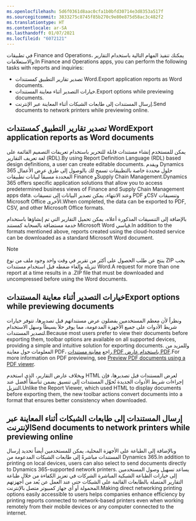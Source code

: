 ```yaml
---
ms.openlocfilehash: 5d6f0361d8aac0cfa1b0bfd30714e3d8353a517f
ms.sourcegitcommit: 3833275c8745f85b270c9e80e875d58ac3c482f2
ms.translationtype: HT
ms.contentlocale: ar-SA
ms.lasthandoff: 01/07/2021
ms.locfileid: "6072121"
---
```

<span data-ttu-id="7b84e-101">في تطبيقات Finance and Operations، يمكنك تنفيذ المهام التالية باستخدام التقارير والاستعلامات:</span><span class="sxs-lookup"><span data-stu-id="7b84e-101">In Finance and Operations apps, you can perform the following tasks with reports and inquiries:</span></span>

- <span data-ttu-id="7b84e-102">تصدير تقارير التطبيق كمستندات Word.</span><span class="sxs-lookup"><span data-stu-id="7b84e-102">Export application reports as Word documents.</span></span>
- <span data-ttu-id="7b84e-103">خيارات التصدير أثناء معاينة المستندات.</span><span class="sxs-lookup"><span data-stu-id="7b84e-103">Export options while previewing documents.</span></span>
- <span data-ttu-id="7b84e-104">إرسال المستندات إلى طابعات الشبكات أثناء المعاينة عبر الإنترنت.</span><span class="sxs-lookup"><span data-stu-id="7b84e-104">Send documents to network printers while previewing online.</span></span>

## <a name="export-application-reports-as-word-documents"></a><span data-ttu-id="7b84e-105">تصدير تقارير التطبيق كمستندات Word</span><span class="sxs-lookup"><span data-stu-id="7b84e-105">Export application reports as Word documents</span></span>
<span data-ttu-id="7b84e-106">يمكن للمستخدم إنشاء مستندات قابلة للتحرير باستخدام تعريفات التصميم القائمة على لغة تعريف التقارير (RDL).</span><span class="sxs-lookup"><span data-stu-id="7b84e-106">By using Report Definition Language (RDL) based design definitions, a user can create editable documents.</span></span> <span data-ttu-id="7b84e-107">ويقدم Dynamics 365 حلول محددة خاصة بالتطبيقات تسمح لك بالوصول إلى طرق عرض الأعمال المحددة مسبقاً لبيانات تطبيقات Finance وSupply Chain Management.</span><span class="sxs-lookup"><span data-stu-id="7b84e-107">Dynamics 365 offers specific application solutions that allow you to access predetermined business views of Finance and Supply Chain Management apps data.</span></span> <span data-ttu-id="7b84e-108">وعند الانتهاء، يمكن تصدير البيانات إلى تنسيقات PDF وCSV وتنسيقات Microsoft Office الأخرى.</span><span class="sxs-lookup"><span data-stu-id="7b84e-108">When completed, the data can be exported to PDF, CSV, and other Microsoft Office formats.</span></span> 

<span data-ttu-id="7b84e-109">بالإضافة إلى التنسيقات المذكورة أعلاه، يمكن تحميل التقارير التي تم إنشاؤها باستخدام خدمة مستضافة بالسحابة كمستند Microsoft Word قياسي.</span><span class="sxs-lookup"><span data-stu-id="7b84e-109">In addition to the formats mentioned above, reports created using the cloud-hosted service can be downloaded as a standard Microsoft Word document.</span></span> 

> [!NOTE]
> <span data-ttu-id="7b84e-110">ينتج عن طلب الحصول على أكثر من تقرير في وقت واحد وجود ملف من نوع ZIP يجب تنزيله وإلغاء ضغطه قبل استخدام مستندات Word.</span><span class="sxs-lookup"><span data-stu-id="7b84e-110">A request for more than one report at a time results in a .ZIP file that must be downloaded and uncompressed before using the Word documents.</span></span>

## <a name="export-options-while-previewing-documents"></a><span data-ttu-id="7b84e-111">خيارات التصدير أثناء معاينة المستندات</span><span class="sxs-lookup"><span data-stu-id="7b84e-111">Export options while previewing documents</span></span>
<span data-ttu-id="7b84e-112">ونظراً لأن معظم المستخدمين يفضلون عرض مستنداتهم قبل تصديرها، تتوفر خيارات شريط الأدوات على جميع الأجهزة المدعومة، مما يوفر حلاَ بسيطاً وسهل الاستخدام لتصدير المستندات.</span><span class="sxs-lookup"><span data-stu-id="7b84e-112">Because most users prefer to view their documents before exporting them, toolbar options are available on all supported devices, providing a simple and intuitive solution for exporting documents.</span></span> <span data-ttu-id="7b84e-113">وللمزيد من المعلومات حول معاينة PDF، راجع [معاينة مستندات PDF باستخدام عارض PDF](https://docs.microsoft.com/dynamics365/fin-ops-core/dev-itpro/analytics/preview-pdf-documents/?azure-portal=true).</span><span class="sxs-lookup"><span data-stu-id="7b84e-113">For more information on PDF previewing, see [Preview PDF documents using a PDF viewer](https://docs.microsoft.com/dynamics365/fin-ops-core/dev-itpro/analytics/preview-pdf-documents/?azure-portal=true).</span></span>

<span data-ttu-id="7b84e-114">وبخلاف عارض التقارير، الذي استخدم HTML لعرض المستندات قبل تصديرها، فإن إجراءات شريط الأدوات الجديدة تُحوِّل المستندات إلى تنسيق يضمن تناسقاً أفضل عند التنزيل.</span><span class="sxs-lookup"><span data-stu-id="7b84e-114">Unlike the Report Viewer, which used HTML to display documents before exporting them, the new toolbar actions convert documents into a format that ensures better consistency when downloaded.</span></span>

## <a name="send-documents-to-network-printers-while-previewing-online"></a><span data-ttu-id="7b84e-115">إرسال المستندات إلى طابعات الشبكات أثناء المعاينة عبر الإنترنت</span><span class="sxs-lookup"><span data-stu-id="7b84e-115">Send documents to network printers while previewing online</span></span>
<span data-ttu-id="7b84e-116">وبالإضافة إلى الطباعة على الأجهزة المحلية، يمكن للمستخدمين أيضاً تحديد إرسال المستندات مباشرةً إلى طابعات الشبكات المدعومة من Dynamics 365.</span><span class="sxs-lookup"><span data-stu-id="7b84e-116">In addition to printing on local devices, users can also select to send documents directly to Dynamics 365-supported network printers.</span></span> <span data-ttu-id="7b84e-117">يساعد تسهيل وصول المستخدمين إلى خيارات الطباعة الشبكية المباشرة الشركات في تعزيز الكفاءة من خلال طباعة التقارير المتصلة بالطابعات القائمة على الشبكات حتى عند العمل عن بُعد من أجهزتهم المحمولة أو أي جهاز كمبيوتر متصل بالإنترنت.</span><span class="sxs-lookup"><span data-stu-id="7b84e-117">Making direct networking printing options easily accessible to users helps companies enhance efficiency by printing reports connected to network-based printers even when working remotely from their mobile devices or any computer connected to the internet.</span></span> 

